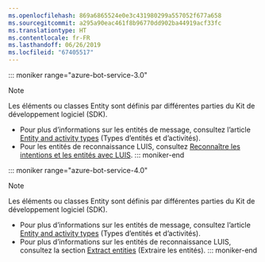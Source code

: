 ```yaml
---
ms.openlocfilehash: 869a6865524e0e3c431980299a557052f677a658
ms.sourcegitcommit: a295a90eac461f8b96770dd902ba44919acf33fc
ms.translationtype: HT
ms.contentlocale: fr-FR
ms.lasthandoff: 06/26/2019
ms.locfileid: "67405517"
---
```

::: moniker range="azure-bot-service-3.0"
> [!NOTE]
> Les éléments ou classes Entity sont définis par différentes parties du Kit de développement logiciel (SDK).
> - Pour plus d’informations sur les entités de message, consultez l’article [Entity and activity types](https://docs.microsoft.com/azure/bot-service/bot-service-activities-entities?view=azure-bot-service-4.0) (Types d’entités et d’activités).
> - Pour les entités de reconnaissance LUIS, consultez [Reconnaître les intentions et les entités avec LUIS](../nodejs/bot-builder-nodejs-recognize-intent-luis.md).
::: moniker-end

::: moniker range="azure-bot-service-4.0"
> [!NOTE]
> Les éléments ou classes Entity sont définis par différentes parties du Kit de développement logiciel (SDK).
> - Pour plus d’informations sur les entités de message, consultez l’article [Entity and activity types](https://docs.microsoft.com/azure/bot-service/bot-service-activities-entities?view=azure-bot-service-4.0) (Types d’entités et d’activités).
> - Pour plus d’informations sur les entités de reconnaissance LUIS, consultez la section [Extract entities](../v4sdk/bot-builder-howto-v4-luis.md) (Extraire les entités).
::: moniker-end
